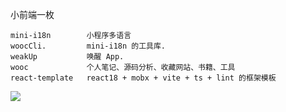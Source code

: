 小前端一枚  

    mini-i18n        小程序多语言
    woocCli.         mini-i18n 的工具库.
    weakUp           唤醒 App.
    wooc             个人笔记、源码分析、收藏网站、书籍、工具
    react-template   react18 + mobx + vite + ts + lint 的框架模板
    
![](https://github-readme-stats.vercel.app/api?username=zhangchao-wooc)


 




 
